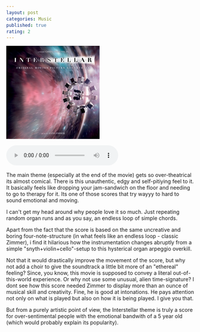 ```yaml
---
layout: post
categories: Music
published: true
rating: 2
---
```

<!-- How to embed audio (see this : https://www.makeuseof.com/tag/embed-mp3-player-website/) 
    
    How to embed audio from onedrive (see this : https://stackoverflow.com/questions/64590120/how-can-i-directly-embed-audio-that-i-have-uploaded-to-onedrive-into-html-using)
 -->


![interstellar](../assets/images/interstellar.jpg)

<audio controls><source src="https://onedrive.live.com/download?resid=D34890CD5DE3F34B%216412&authkey=!ALpAbALgko2XJ0A" width="98" height="120" frameborder="0" scrolling="no"></iframe>" type="audio/mpeg">Your browser does not support the audio tag.</audio>

The main theme (especially at the end of the movie) gets so over-theatrical its almost comical. There is this unauthentic, edgy and self-pitiying feel to it. It basically feels like dropping your jam-sandwich on the floor and needing to go to therapy for it. Its one of those scores that try wayyy to hard to sound emotional and moving.

I can't get my head around why people love it so much. Just repeating random organ runs and as you say, an endless loop of simple chords.

Apart from the fact that the score is based on the same uncreative and boring four-note-structure (in what feels like an endless loop - classic Zimmer), i find it hilarious how the instrumentation changes abruptly from a simple "snyth+violin+cello"-setup to this hysterical organ arpeggio overkill.

Not that it would drastically improve the movement of the score, but why not add a choir to give the soundtrack a little bit more of an "ethereal" feeling? Since, you know, this movie is supposed to convey a literal out-of-this-world experience. Or why not use some unusual, alien time-signature? I dont see how this score needed Zimmer to display more than an ounce of musical skill and creativity. Fine, he is good at intonations. He pays attention not only on what is played but also on how it is being played. I give you that.

But from a purely artistic point of view, the Interstellar theme is truly a score for over-sentimental people with the emotional bandwith of a 5 year old (which would probably explain its popularity).

